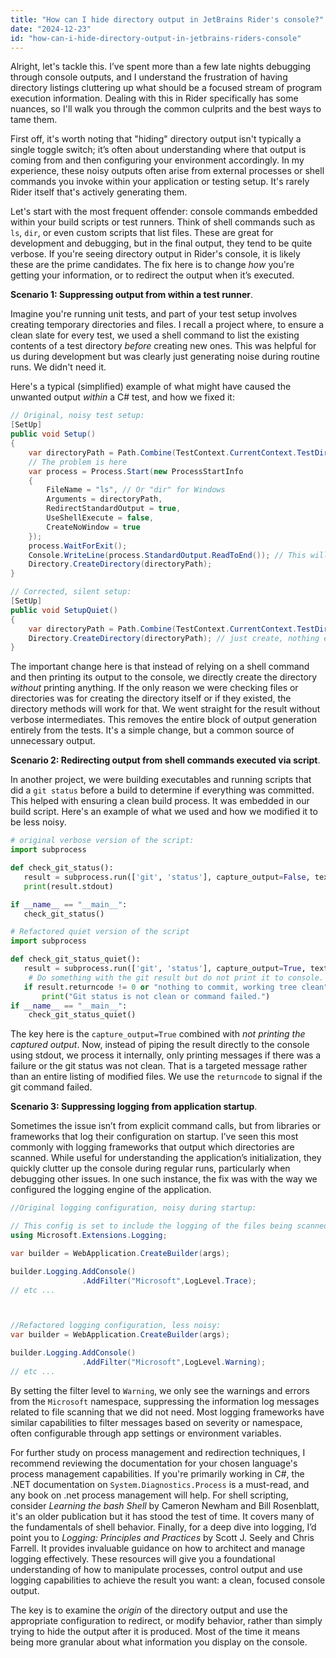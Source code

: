 ```yaml
---
title: "How can I hide directory output in JetBrains Rider's console?"
date: "2024-12-23"
id: "how-can-i-hide-directory-output-in-jetbrains-riders-console"
---
```


Alright, let's tackle this. I’ve spent more than a few late nights debugging through console outputs, and I understand the frustration of having directory listings cluttering up what should be a focused stream of program execution information. Dealing with this in Rider specifically has some nuances, so I'll walk you through the common culprits and the best ways to tame them.

First off, it's worth noting that "hiding" directory output isn't typically a single toggle switch; it’s often about understanding where that output is coming from and then configuring your environment accordingly. In my experience, these noisy outputs often arise from external processes or shell commands you invoke within your application or testing setup. It's rarely Rider itself that's actively generating them.

Let's start with the most frequent offender: console commands embedded within your build scripts or test runners. Think of shell commands such as `ls`, `dir`, or even custom scripts that list files. These are great for development and debugging, but in the final output, they tend to be quite verbose. If you're seeing directory output in Rider's console, it is likely these are the prime candidates. The fix here is to change *how* you're getting your information, or to redirect the output when it’s executed.

**Scenario 1: Suppressing output from within a test runner**.

Imagine you're running unit tests, and part of your test setup involves creating temporary directories and files. I recall a project where, to ensure a clean slate for every test, we used a shell command to list the existing contents of a test directory *before* creating new ones. This was helpful for us during development but was clearly just generating noise during routine runs. We didn't need it.

Here's a typical (simplified) example of what might have caused the unwanted output *within* a C# test, and how we fixed it:

```csharp
// Original, noisy test setup:
[SetUp]
public void Setup()
{
    var directoryPath = Path.Combine(TestContext.CurrentContext.TestDirectory, "test_temp");
    // The problem is here
    var process = Process.Start(new ProcessStartInfo
    {
        FileName = "ls", // Or "dir" for Windows
        Arguments = directoryPath,
        RedirectStandardOutput = true,
        UseShellExecute = false,
        CreateNoWindow = true
    });
    process.WaitForExit();
    Console.WriteLine(process.StandardOutput.ReadToEnd()); // This will output the dir listing
    Directory.CreateDirectory(directoryPath);
}

// Corrected, silent setup:
[SetUp]
public void SetupQuiet()
{
    var directoryPath = Path.Combine(TestContext.CurrentContext.TestDirectory, "test_temp");
    Directory.CreateDirectory(directoryPath); // just create, nothing else.
}

```

The important change here is that instead of relying on a shell command and then printing its output to the console, we directly create the directory *without* printing anything. If the only reason we were checking files or directories was for creating the directory itself or if they existed, the directory methods will work for that. We went straight for the result without verbose intermediates. This removes the entire block of output generation entirely from the tests. It's a simple change, but a common source of unnecessary output.

**Scenario 2: Redirecting output from shell commands executed via script**.

In another project, we were building executables and running scripts that did a `git status` before a build to determine if everything was committed. This helped with ensuring a clean build process. It was embedded in our build script. Here's an example of what we used and how we modified it to be less noisy.

```python
# original verbose version of the script:
import subprocess

def check_git_status():
   result = subprocess.run(['git', 'status'], capture_output=False, text=True, check=True)
   print(result.stdout)

if __name__ == "__main__":
   check_git_status()

# Refactored quiet version of the script
import subprocess

def check_git_status_quiet():
   result = subprocess.run(['git', 'status'], capture_output=True, text=True, check=True)
    # Do something with the git result but do not print it to console.
   if result.returncode != 0 or "nothing to commit, working tree clean" not in result.stdout:
       print("Git status is not clean or command failed.")
if __name__ == "__main__":
    check_git_status_quiet()
```
The key here is the `capture_output=True` combined with *not printing the captured output*. Now, instead of piping the result directly to the console using stdout, we process it internally, only printing messages if there was a failure or the git status was not clean. That is a targeted message rather than an entire listing of modified files. We use the `returncode` to signal if the git command failed.

**Scenario 3: Suppressing logging from application startup**.

Sometimes the issue isn’t from explicit command calls, but from libraries or frameworks that log their configuration on startup. I’ve seen this most commonly with logging frameworks that output which directories are scanned. While useful for understanding the application’s initialization, they quickly clutter up the console during regular runs, particularly when debugging other issues. In one such instance, the fix was with the way we configured the logging engine of the application.

```csharp
//Original logging configuration, noisy during startup:

// This config is set to include the logging of the files being scanned during startup.
using Microsoft.Extensions.Logging;

var builder = WebApplication.CreateBuilder(args);

builder.Logging.AddConsole()
                .AddFilter("Microsoft",LogLevel.Trace);
// etc ...



//Refactored logging configuration, less noisy:
var builder = WebApplication.CreateBuilder(args);

builder.Logging.AddConsole()
                .AddFilter("Microsoft",LogLevel.Warning);
// etc ...

```

By setting the filter level to `Warning`, we only see the warnings and errors from the `Microsoft` namespace, suppressing the information log messages related to file scanning that we did not need. Most logging frameworks have similar capabilities to filter messages based on severity or namespace, often configurable through app settings or environment variables.

For further study on process management and redirection techniques, I recommend reviewing the documentation for your chosen language's process management capabilities. If you're primarily working in C#, the .NET documentation on `System.Diagnostics.Process` is a must-read, and any book on .net process management will help. For shell scripting, consider *Learning the bash Shell* by Cameron Newham and Bill Rosenblatt, it's an older publication but it has stood the test of time. It covers many of the fundamentals of shell behavior. Finally, for a deep dive into logging, I’d point you to *Logging: Principles and Practices* by Scott J. Seely and Chris Farrell. It provides invaluable guidance on how to architect and manage logging effectively. These resources will give you a foundational understanding of how to manipulate processes, control output and use logging capabilities to achieve the result you want: a clean, focused console output.

The key is to examine the *origin* of the directory output and use the appropriate configuration to redirect, or modify behavior, rather than simply trying to hide the output after it is produced. Most of the time it means being more granular about what information you display on the console.
